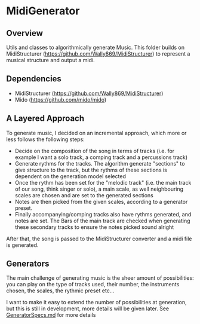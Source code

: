 # MidiGenerator

## Overview

Utils and classes to algorithmically generate Music.
This folder builds on MidiStructurer (https://github.com/Wally869/MidiStructurer) to represent a musical structure and  output a midi.

## Dependencies

- MidiStructurer (https://github.com/Wally869/MidiStructurer)
- Mido (https://github.com/mido/mido)

## A Layered Approach

To generate music, I decided on an incremental approach, which more or less follows the following steps:
- Decide on the composition of the song in terms of tracks (i.e. for example I want a solo track, a comping track and a percussions track)
- Generate rythms for the tracks. The algorithm generate "sections" to give structure to the track, but the rythms of these sections is dependent on the generation model selected
- Once the rythm has been set for the "melodic track" (i.e. the main track of our song, think singer or solo), a main scale, as well neighbouring scales are chosen and are set to the generated sections
- Notes are then picked from the given scales, according to a generator preset. 
- Finally accompanying/comping tracks also have rythms generated, and notes are set. The Bars of the main track are checked when generating these secondary tracks to ensure the notes picked sound alright

After that, the song is passed to the MidiStructurer converter and a midi file is generated.

## Generators

The main challenge of generating music is the sheer amount of possibilities:
you can play on the type of tracks used, their number, the instruments chosen, the scales, the rythmic preset etc...

I want to make it easy to extend the number of possibilities at generation, but this is still in development, more details will be given later. See [GeneratorSpecs.md](GeneratorSpecs.md) for more details

 





